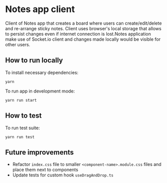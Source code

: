 # Notes app client

Client of Notes app that creates a board where users can create/edit/delete and re-arrange sticky notes.
Client uses browser's local storage that allows to persist changes even if internet connection is lost.Notes application make use of Socket.io client and changes made locally would be visible for other users.

## How to run locally

To install necessary dependencies:

```shell
yarn
```

To run app in development mode:

```shell
yarn run start
```

## How to test

To run test suite:

```shell
yarn run test
```

## Future improvements

- Refactor `index.css` file to smaller `<component-name>.module.css` files and place them next to components
- Update tests for custom hook `useDragAndDrop.ts`
